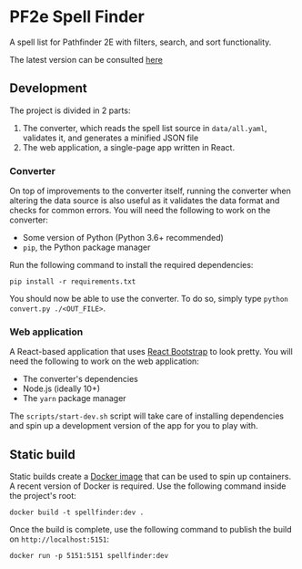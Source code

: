 # PF2e Spell Finder

A spell list for Pathfinder 2E with filters, search, and sort functionality.

The latest version can be consulted [here](https://spellfinder.joffrey.eu/)

## Development

The project is divided in 2 parts:
1. The converter, which reads the spell list source in `data/all.yaml`,
   validates it, and generates a minified JSON file
2. The web application, a single-page app written in React.

### Converter

On top of improvements to the converter itself, running the converter when
altering the data source is also useful as it validates the data format and
checks for common errors.
You will need the following to work on the converter:

- Some version of Python (Python 3.6+ recommended)
- `pip`, the Python package manager

Run the following command to install the required dependencies:
```
pip install -r requirements.txt
```

You should now be able to use the converter. To do so, simply type
`python convert.py ./<OUT_FILE>`.


### Web application

A React-based application that uses [React Bootstrap](https://react-bootstrap.github.io/)
to look pretty.
You will need the following to work on the web application:

- The converter's dependencies
- Node.js (ideally 10+)
- The `yarn` package manager

The `scripts/start-dev.sh` script will take care of installing dependencies and
spin up a development version of the app for you to play with.

## Static build

Static builds create a [Docker image](https://docs.docker.com) that can be
used to spin up containers. A recent version of Docker is required.
Use the following command inside the project's root:

```
docker build -t spellfinder:dev .
```

Once the build is complete, use the following command to publish the build
on `http://localhost:5151`:

```
docker run -p 5151:5151 spellfinder:dev
```
